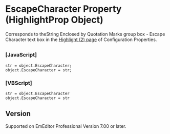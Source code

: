 # EscapeCharacter Property (HighlightProp Object)

Corresponds to theString
Enclosed by Quotation Marks group box - Escape Character text box in the
[Highlight (2) page](../../dlg/properties/highlight2/index) of Configuration Properties.

## 

### \[JavaScript\]

```
str = object.EscapeCharacter;
object.EscapeCharacter = str;
```

### \[VBScript\]

```
str = object.EscapeCharacter
object.EscapeCharacter = str
```

## Version

Supported on EmEditor Professional Version 7.00 or later.
